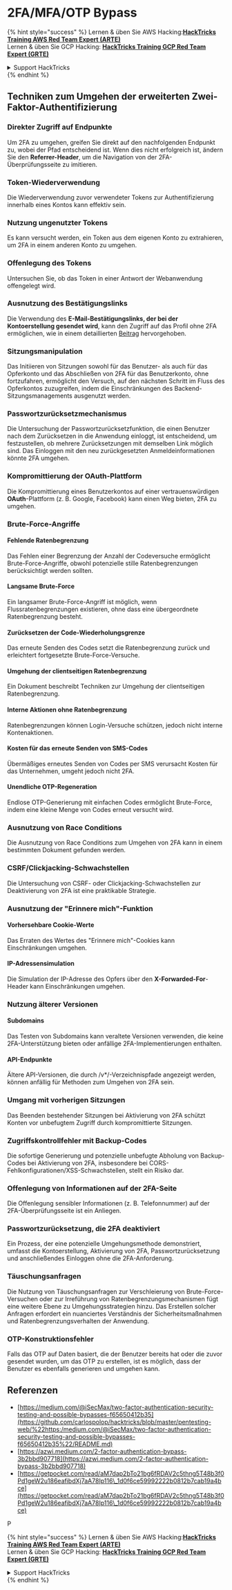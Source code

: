 # 2FA/MFA/OTP Bypass

{% hint style="success" %}
Lernen & üben Sie AWS Hacking:<img src="../.gitbook/assets/arte.png" alt="" data-size="line">[**HackTricks Training AWS Red Team Expert (ARTE)**](https://training.hacktricks.xyz/courses/arte)<img src="../.gitbook/assets/arte.png" alt="" data-size="line">\
Lernen & üben Sie GCP Hacking: <img src="../.gitbook/assets/grte.png" alt="" data-size="line">[**HackTricks Training GCP Red Team Expert (GRTE)**<img src="../.gitbook/assets/grte.png" alt="" data-size="line">](https://training.hacktricks.xyz/courses/grte)

<details>

<summary>Support HackTricks</summary>

* Überprüfen Sie die [**Abonnementpläne**](https://github.com/sponsors/carlospolop)!
* **Treten Sie der** 💬 [**Discord-Gruppe**](https://discord.gg/hRep4RUj7f) oder der [**Telegram-Gruppe**](https://t.me/peass) bei oder **folgen** Sie uns auf **Twitter** 🐦 [**@hacktricks\_live**](https://twitter.com/hacktricks\_live)**.**
* **Teilen Sie Hacking-Tricks, indem Sie PRs an die** [**HackTricks**](https://github.com/carlospolop/hacktricks) und [**HackTricks Cloud**](https://github.com/carlospolop/hacktricks-cloud) GitHub-Repos senden.

</details>
{% endhint %}


## **Techniken zum Umgehen der erweiterten Zwei-Faktor-Authentifizierung**

### **Direkter Zugriff auf Endpunkte**

Um 2FA zu umgehen, greifen Sie direkt auf den nachfolgenden Endpunkt zu, wobei der Pfad entscheidend ist. Wenn dies nicht erfolgreich ist, ändern Sie den **Referrer-Header**, um die Navigation von der 2FA-Überprüfungsseite zu imitieren.

### **Token-Wiederverwendung**

Die Wiederverwendung zuvor verwendeter Tokens zur Authentifizierung innerhalb eines Kontos kann effektiv sein.

### **Nutzung ungenutzter Tokens**

Es kann versucht werden, ein Token aus dem eigenen Konto zu extrahieren, um 2FA in einem anderen Konto zu umgehen.

### **Offenlegung des Tokens**

Untersuchen Sie, ob das Token in einer Antwort der Webanwendung offengelegt wird.

### **Ausnutzung des Bestätigungslinks**

Die Verwendung des **E-Mail-Bestätigungslinks, der bei der Kontoerstellung gesendet wird**, kann den Zugriff auf das Profil ohne 2FA ermöglichen, wie in einem detaillierten [Beitrag](https://srahulceh.medium.com/behind-the-scenes-of-a-security-bug-the-perils-of-2fa-cookie-generation-496d9519771b) hervorgehoben.

### **Sitzungsmanipulation**

Das Initiieren von Sitzungen sowohl für das Benutzer- als auch für das Opferkonto und das Abschließen von 2FA für das Benutzerkonto, ohne fortzufahren, ermöglicht den Versuch, auf den nächsten Schritt im Fluss des Opferkontos zuzugreifen, indem die Einschränkungen des Backend-Sitzungsmanagements ausgenutzt werden.

### **Passwortzurücksetzmechanismus**

Die Untersuchung der Passwortzurücksetzfunktion, die einen Benutzer nach dem Zurücksetzen in die Anwendung einloggt, ist entscheidend, um festzustellen, ob mehrere Zurücksetzungen mit demselben Link möglich sind. Das Einloggen mit den neu zurückgesetzten Anmeldeinformationen könnte 2FA umgehen.

### **Kompromittierung der OAuth-Plattform**

Die Kompromittierung eines Benutzerkontos auf einer vertrauenswürdigen **OAuth**-Plattform (z. B. Google, Facebook) kann einen Weg bieten, 2FA zu umgehen.

### **Brute-Force-Angriffe**

#### **Fehlende Ratenbegrenzung**

Das Fehlen einer Begrenzung der Anzahl der Codeversuche ermöglicht Brute-Force-Angriffe, obwohl potenzielle stille Ratenbegrenzungen berücksichtigt werden sollten.

#### **Langsame Brute-Force**

Ein langsamer Brute-Force-Angriff ist möglich, wenn Flussratenbegrenzungen existieren, ohne dass eine übergeordnete Ratenbegrenzung besteht.

#### **Zurücksetzen der Code-Wiederholungsgrenze**

Das erneute Senden des Codes setzt die Ratenbegrenzung zurück und erleichtert fortgesetzte Brute-Force-Versuche.

#### **Umgehung der clientseitigen Ratenbegrenzung**

Ein Dokument beschreibt Techniken zur Umgehung der clientseitigen Ratenbegrenzung.

#### **Interne Aktionen ohne Ratenbegrenzung**

Ratenbegrenzungen können Login-Versuche schützen, jedoch nicht interne Kontenaktionen.

#### **Kosten für das erneute Senden von SMS-Codes**

Übermäßiges erneutes Senden von Codes per SMS verursacht Kosten für das Unternehmen, umgeht jedoch nicht 2FA.

#### **Unendliche OTP-Regeneration**

Endlose OTP-Generierung mit einfachen Codes ermöglicht Brute-Force, indem eine kleine Menge von Codes erneut versucht wird.

### **Ausnutzung von Race Conditions**

Die Ausnutzung von Race Conditions zum Umgehen von 2FA kann in einem bestimmten Dokument gefunden werden.

### **CSRF/Clickjacking-Schwachstellen**

Die Untersuchung von CSRF- oder Clickjacking-Schwachstellen zur Deaktivierung von 2FA ist eine praktikable Strategie.

### **Ausnutzung der "Erinnere mich"-Funktion**

#### **Vorhersehbare Cookie-Werte**

Das Erraten des Wertes des "Erinnere mich"-Cookies kann Einschränkungen umgehen.

#### **IP-Adressensimulation**

Die Simulation der IP-Adresse des Opfers über den **X-Forwarded-For**-Header kann Einschränkungen umgehen.

### **Nutzung älterer Versionen**

#### **Subdomains**

Das Testen von Subdomains kann veraltete Versionen verwenden, die keine 2FA-Unterstützung bieten oder anfällige 2FA-Implementierungen enthalten.

#### **API-Endpunkte**

Ältere API-Versionen, die durch /v\*/-Verzeichnispfade angezeigt werden, können anfällig für Methoden zum Umgehen von 2FA sein.

### **Umgang mit vorherigen Sitzungen**

Das Beenden bestehender Sitzungen bei Aktivierung von 2FA schützt Konten vor unbefugtem Zugriff durch kompromittierte Sitzungen.

### **Zugriffskontrollfehler mit Backup-Codes**

Die sofortige Generierung und potenzielle unbefugte Abholung von Backup-Codes bei Aktivierung von 2FA, insbesondere bei CORS-Fehlkonfigurationen/XSS-Schwachstellen, stellt ein Risiko dar.

### **Offenlegung von Informationen auf der 2FA-Seite**

Die Offenlegung sensibler Informationen (z. B. Telefonnummer) auf der 2FA-Überprüfungsseite ist ein Anliegen.

### **Passwortzurücksetzung, die 2FA deaktiviert**

Ein Prozess, der eine potenzielle Umgehungsmethode demonstriert, umfasst die Kontoerstellung, Aktivierung von 2FA, Passwortzurücksetzung und anschließendes Einloggen ohne die 2FA-Anforderung.

### **Täuschungsanfragen**

Die Nutzung von Täuschungsanfragen zur Verschleierung von Brute-Force-Versuchen oder zur Irreführung von Ratenbegrenzungsmechanismen fügt eine weitere Ebene zu Umgehungsstrategien hinzu. Das Erstellen solcher Anfragen erfordert ein nuanciertes Verständnis der Sicherheitsmaßnahmen und Ratenbegrenzungsverhalten der Anwendung.

### OTP-Konstruktionsfehler

Falls das OTP auf Daten basiert, die der Benutzer bereits hat oder die zuvor gesendet wurden, um das OTP zu erstellen, ist es möglich, dass der Benutzer es ebenfalls generieren und umgehen kann.

## Referenzen

* [https://medium.com/@iSecMax/two-factor-authentication-security-testing-and-possible-bypasses-f65650412b35](https://github.com/carlospolop/hacktricks/blob/master/pentesting-web/%22https:/medium.com/@iSecMax/two-factor-authentication-security-testing-and-possible-bypasses-f65650412b35%22/README.md)
* [https://azwi.medium.com/2-factor-authentication-bypass-3b2bbd907718](https://azwi.medium.com/2-factor-authentication-bypass-3b2bbd907718)
* [https://getpocket.com/read/aM7dap2bTo21bg6fRDAV2c5thng5T48b3f0Pd1geW2u186eafibdXj7aA78Ip116\_1d0f6ce59992222b0812b7cab19a4bce](https://getpocket.com/read/aM7dap2bTo21bg6fRDAV2c5thng5T48b3f0Pd1geW2u186eafibdXj7aA78Ip116\_1d0f6ce59992222b0812b7cab19a4bce)


P

{% hint style="success" %}
Lernen & üben Sie AWS Hacking:<img src="../.gitbook/assets/arte.png" alt="" data-size="line">[**HackTricks Training AWS Red Team Expert (ARTE)**](https://training.hacktricks.xyz/courses/arte)<img src="../.gitbook/assets/arte.png" alt="" data-size="line">\
Lernen & üben Sie GCP Hacking: <img src="../.gitbook/assets/grte.png" alt="" data-size="line">[**HackTricks Training GCP Red Team Expert (GRTE)**<img src="../.gitbook/assets/grte.png" alt="" data-size="line">](https://training.hacktricks.xyz/courses/grte)

<details>

<summary>Support HackTricks</summary>

* Überprüfen Sie die [**Abonnementpläne**](https://github.com/sponsors/carlospolop)!
* **Treten Sie der** 💬 [**Discord-Gruppe**](https://discord.gg/hRep4RUj7f) oder der [**Telegram-Gruppe**](https://t.me/peass) bei oder **folgen** Sie uns auf **Twitter** 🐦 [**@hacktricks\_live**](https://twitter.com/hacktricks\_live)**.**
* **Teilen Sie Hacking-Tricks, indem Sie PRs an die** [**HackTricks**](https://github.com/carlospolop/hacktricks) und [**HackTricks Cloud**](https://github.com/carlospolop/hacktricks-cloud) GitHub-Repos senden.

</details>
{% endhint %}

